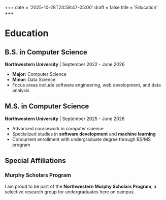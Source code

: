 +++
date = '2025-10-28T23:59:47-05:00'
draft = false
title = 'Education'
+++

# Education

## B.S. in Computer Science
**Northwestern University** | September 2022 - June 2026

- **Major:** Computer Science
- **Minor:** Data Science
- Focus areas include software engineering, web development, and data analysis

## M.S. in Computer Science
**Northwestern University** | September 2025 - June 2026

- Advanced coursework in computer science
- Specialized studies in **software development** and **machine learning**
- Concurrent enrollment with undergraduate degree through BS/MS program

## Special Affiliations

### Murphy Scholars Program
I am proud to be part of the **Northwestern Murphy Scholars Program**, a selective research group for undergraduates here on campus.

